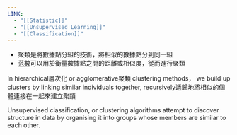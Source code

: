 ```yaml
---
LINK:
  - "[[Statistic]]"
  - "[[Unsupervised Learning]]"
  - "[[Classification]]"
---
```


- 聚類是將數據點分組的技術，將相似的數據點分到同一組
- [范數](Statistic/Linear%20Algebra/Foundation.md#Norms)可以用於衡量數據點之間的距離或相似度，從而進行聚類

In hierarchical層次化 or agglomerative聚類 clustering methods， we build up clusters by linking similar individuals together, recursively遞歸地將相似的個體連接在一起來建立聚類


Unsupervised classification, or clustering algorithms attempt to discover structure in data by organising it into groups whose members are similar to each other.




## 




























